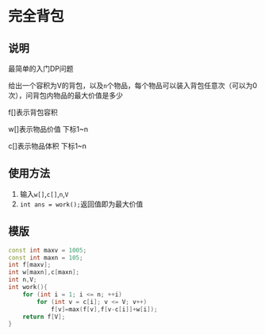 # 完全背包

## 说明
最简单的入门DP问题

给出一个容积为V的背包，以及`n`个物品，每个物品可以装入背包任意次（可以为0次），问背包内物品的最大价值是多少

f[]表示背包容积

w[]表示物品价值 下标1~n

c[]表示物品体积 下标1~n

## 使用方法
1. 输入`w[]`,`c[]`,`n`,`V`
2. `int ans = work();`返回值即为最大价值

## 模版
```C++
const int maxv = 1005;
const int maxn = 105;
int f[maxv];
int w[maxn],c[maxn];
int n,V;
int work(){
    for (int i = 1; i <= n; ++i)
        for (int v = c[i]; v <= V; v++)
            f[v]=max(f[v],f[v-c[i]]+w[i]);
    return f[V];
}
```